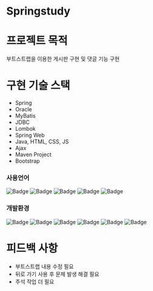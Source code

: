# Springstudy

# 프로젝트 목적
부트스트랩을 이용한 게시판 구현 및 댓글 기능 구현

# 구현 기술 스택 
- Spring 
- Oracle
- MyBatis
- JDBC
- Lombok
- Spring Web
- Java, HTML, CSS, JS
- Ajax
- Maven Project
- Bootstrap

### 사용언어

![Badge](http://img.shields.io/badge/-HTML5-%23E34F26?style=flat-square&logo=HTML5&logoColor=white)
![Badge](http://img.shields.io/badge/CSS3-blue?style=flat-square&logo=CSS3&logoColor=white)
![Badge](http://img.shields.io/badge/JavaScript-yellow?style=flat-square&logo=JavaScript&logoColor=white)
![Badge](http://img.shields.io/badge/jQuery-%230769AD?style=flat-square&logo=jQuery&logoColor=white)
![Badge](http://img.shields.io/badge/-Java-%23007396?style=flat-square&logo=Java&logoColor=white)

### 개발환경

![Badge](http://img.shields.io/badge/-Windows-%230078D6?style=flat-square&logo=Windows&logoColor=white)
![Badge](http://img.shields.io/badge/-Eclipse-%232C2255?style=flat-square&logo=Eclipse&logoColor=white)
![Badge](http://img.shields.io/badge/-VSCode-%23007ACC?style=flat-square&logo=VisualStudioCode&logoColor=white)
![Badge](http://img.shields.io/badge/-Spring-%236DB33F?style=flat-square&logo=Spring&logoColor=white)
![Badge](http://img.shields.io/badge/-ApacheTomcat-%23F8DC75?style=flat-square&logo=ApacheTomcat&logoColor=black)
![Badge](http://img.shields.io/badge/-Github-%23181717?style=flat-square&logo=GitHub&logoColor=white)



# 피드백 사항
- 부트스트랩 내용 수정 필요
- 뒤로 가기 사용 후 문제 발생 해결 필요
- 주석 작업 더 필요

